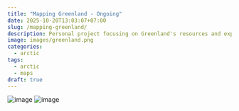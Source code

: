 ```yaml
---
title: "Mapping Greenland - Ongoing"
date: 2025-10-20T13:03:07+07:00
slug: /mapping-greenland/
description: Personal project focusing on Greenland's resources and exploitation
image: images/greenland.png
categories:
  - arctic
tags:
  - arctic
  - maps
draft: true
---
```


![image](/images/greenland2.png)
![image](/images/greenland3.png)
